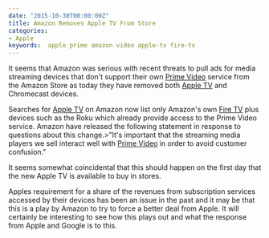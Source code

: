 ```yaml
---
date: "2015-10-30T00:00:00Z"
title: Amazon Removes Apple TV From Store
categories:
- Apple
keywords:  apple prime amazon video apple-tv fire-tv
---
```

It seems that Amazon was serious with recent threats to pull ads for media streaming devices that don't support their own [Prime Video](https://www.amazon.co.uk/Instant-Video/b/ref=nav_shopall_aiv?ie=UTF8&node=3010085031) service from the Amazon Store as today they have removed both 
[Apple TV](http://www.apple.com/tv/) and Chromecast devices.

Searches for 
[Apple TV](http://www.apple.com/tv/) on Amazon now list only Amazon's own 
[Fire TV](http://www.amazon.co.uk/gp/product/B00UH2O6T2/ref=topnav_storetab_kin_ftv) plus devices such as the Roku which already provide access to the Prime Video service. Amazon have released the following statement in response to questions about this change.>"It's important that the streaming media players we sell interact well with 
[Prime Video](https://www.amazon.co.uk/Instant-Video/b/ref=nav_shopall_aiv?ie=UTF8&node=3010085031) in order to avoid customer confusion."

It seems somewhat coincidental that this should happen on the first day that the new Apple TV is available to buy in stores.

Apples requirement for a share of the revenues from subscription services accessed by their devices has been an issue in the past and it may be that this is a play by Amazon to try to force a better deal from Apple. It will certainly be interesting to see how this plays out and what the response from Apple and Google is to this.

 